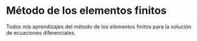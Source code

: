 # Método de los elementos finitos

Todos mis aprendizajes del método de los elementos finitos para la solución de ecuaciones diferenciales. 